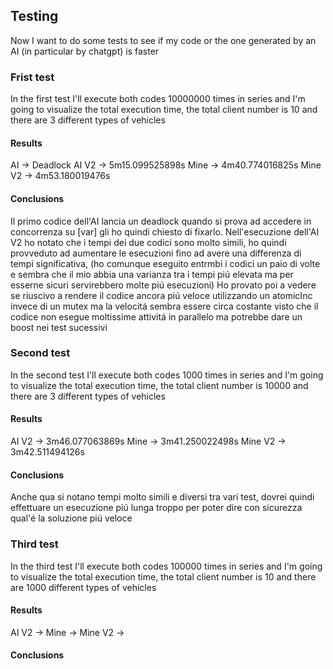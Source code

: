 ## Testing
Now I want to do some tests to see if my code or the one generated by an AI (in particular by chatgpt) is faster


### Frist test
In the first test I'll execute both codes 10000000 times in series and I'm going to visualize the total execution time, the total client number is 10 and there are 3 different types of vehicles

#### Results

AI      -> Deadlock
AI V2   -> 5m15.099525898s
Mine    -> 4m40.774016825s
Mine V2 -> 4m53.180019476s

#### Conclusions
Il primo codice dell'AI lancia un deadlock quando si prova ad accedere in concorrenza su [var] gli ho quindi chiesto di fixarlo.
Nell'esecuzione dell'AI V2 ho notato che i tempi dei due codici sono molto simili, ho quindi provveduto ad aumentare le esecuzioni fino ad avere una differenza di tempi significativa, (ho comunque eseguito entrmbi i codici un paio di volte e sembra che il mio abbia una varianza tra i tempi piú elevata ma per esserne sicuri servirebbero molte piú esecuzioni)
Ho provato poi a vedere se riuscivo a rendere il codice ancora piú veloce utilizzando un atomicInc invece di un mutex ma la velocitá sembra essere circa costante visto che il codice non esegue moltissime attivitá in parallelo ma potrebbe dare un boost nei test sucessivi

### Second test
In the second test I'll execute both codes 1000 times in series and I'm going to visualize the total execution time, the total client number is 10000 and there are 3 different types of vehicles

#### Results


AI V2   -> 3m46.077063869s
Mine    -> 3m41.250022498s
Mine V2 -> 3m42.511494126s

#### Conclusions
Anche qua si notano tempi molto simili e diversi tra vari test, dovrei quindi effettuare un esecuzione piú lunga troppo per poter dire con sicurezza qual'é la soluzione piú veloce

### Third test
In the third test I'll execute both codes 100000 times in series and I'm going to visualize the total execution time, the total client number is 10 and there are 1000 different types of vehicles

#### Results


AI V2   -> 
Mine    ->
Mine V2 -> 

#### Conclusions